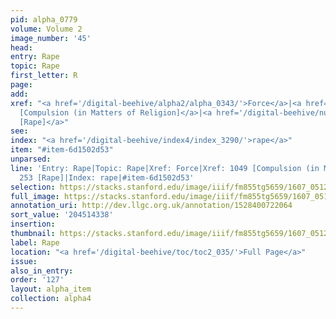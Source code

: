 ```yaml
---
pid: alpha_0779
volume: Volume 2
image_number: '45'
head:
entry: Rape
topic: Rape
first_letter: R
page:
add:
xref: "<a href='/digital-beehive/alpha2/alpha_0343/'>Force</a>|<a href='/digital-beehive/num5/num_1405/'>1049
  [Compulsion (in Matters of Religion]</a>|<a href='/digital-beehive/num2/num_0277/'>253
  [Rape]</a>"
see:
index: "<a href='/digital-beehive/index4/index_3290/'>rape</a>"
item: "#item-6d1502d53"
unparsed:
line: 'Entry: Rape|Topic: Rape|Xref: Force|Xref: 1049 [Compulsion (in Matters of Religion]|Xref:
  253 [Rape]|Index: rape|#item-6d1502d53'
selection: https://stacks.stanford.edu/image/iiif/fm855tg5659/1607_0512/370,4338,2984,174/full/0/default.jpg
full_image: https://stacks.stanford.edu/image/iiif/fm855tg5659/1607_0512/full/full/0/default.jpg
annotation_uri: http://dev.llgc.org.uk/annotation/1528400722064
sort_value: '204514338'
insertion:
thumbnail: https://stacks.stanford.edu/image/iiif/fm855tg5659/1607_0512/370,4338,600,180/250,/0/default.jpg
label: Rape
location: "<a href='/digital-beehive/toc/toc2_035/'>Full Page</a>"
issue:
also_in_entry:
order: '127'
layout: alpha_item
collection: alpha4
---
```


